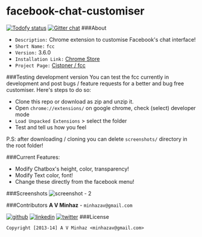 facebook-chat-customiser
========================
[![Todofy status](http://www.todofy.org/b/mebjas/facebook-chat-customiser)](http://www.todofy.org/r/mebjas/facebook-chat-customiser) [![Gitter chat](https://badges.gitter.im/mebjas/facebook-chat-customiser.png)](https://gitter.im/mebjas/facebook-chat-customiser)
###About
 - `Description:` Chrome extension to customise Facebook's chat interface!
 - `Short Name:` `fcc`
 - `Version:` 3.6.0
 - `Installation Link:` [Chrome Store](https://chrome.google.com/webstore/detail/facebook-chat-customiser/cfdnmijlibfnjggfeipmjhkbieegjhbd)
 - `Project Page:` [Cistoner / fcc](http://cistoner.org/projects/facebook-chat-customiser/)

###Testing development version
You can test the fcc currently in development and post bugs / feature requests for a better and bug free customiser. Here's steps to do so:
 - Clone this repo or download as zip and unzip it.
 - Open `chrome://extensions/` on google chrome, check (select) developer mode
 - `Load Unpacked Extensions` > select the folder
 - Test and tell us how you feel

P.S: after downloading / cloning you can delete `screenshots/` directory in the root folder!

###Current Features:
 - Modify Chatbox's height, color, transparency!
 - Modify Text color, font!
 - Change these directly from the facebook menu!

###Screenshots
![screenshot - 2](./screenshots/sc2.jpg)

###Contributors
**A V Minhaz** - `minhazav@gmail.com`

[![github](http://cdn.flaticon.com/png/64/33600.png)](https://github.com/mebjas)
[![linkedin](http://www.icon2s.com/img64/64x64-black-white-android-linkedin.png)](http://in.linkedin.com/in/minhazav)
[![twitter](http://orionwinesoftware.com/wp-content/uploads/2012/10/picons03.png)](https://twitter.com/minhazav)
###License
```
Copyright [2013-14] A V Minhaz <minhazav@gmail.com>
```


